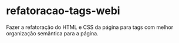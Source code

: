 # refatoracao-tags-webi
Fazer a refatoração do HTML e CSS da página para tags com melhor organização semântica para a página.
